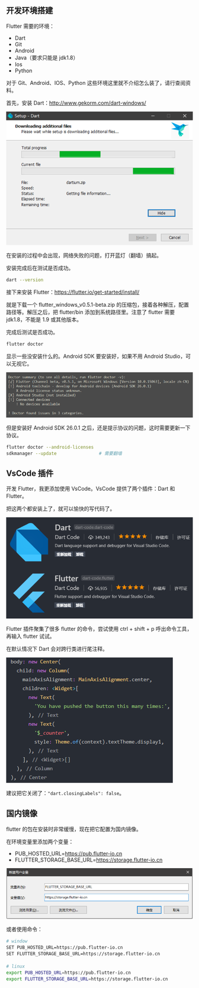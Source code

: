 
## 开发环境搭建
Flutter 需要的环境：
- Dart
- Git
- Android
- Java（要求只能是 jdk1.8）
- Ios
- Python

对于 Git、Android、IOS、Python 这些环境这里就不介绍怎么装了，请行查阅资料。

首先，安装 Dart：http://www.gekorm.com/dart-windows/

![](/../../image/20180626222424.png)

在安装的过程中会出现，网络失败的问题，打开蓝灯（翻墙）搞起。

安装完成后在测试是否成功。

```bash
dart --version
```

接下来安装 Flutter：https://flutter.io/get-started/install/

就是下载一个 flutter_windows_v0.5.1-beta.zip 的压缩包，接着各种解压，配置路径等。解压之后，把 flutter/bin 添加到系统路径里。注意了 flutter 需要 jdk1.8，不能是 1.9 或其他版本。

完成后测试是否成功。

```bash
flutter doctor
```

显示一些没安装什么的。Android SDK 要安装好，如果不用 Android Studio，可以无视它。

![](/../../image/20180626224442.png)

但是安装好 Android SDK 26.0.1 之后，还是提示协议的问题，这时需要更新一下协议。

```bash
flutter doctor --android-licenses
sdkmanager --update                # 需要翻墙
```

## VsCode 插件
开发 Flutter，我更添加使用 VsCode。VsCode 提供了两个插件：Dart 和 Flutter。

把这两个都安装上了，就可以愉快的写代码了。

![](/../../image/20180626224838.png)

Flutter 插件聚集了很多 flutter 的命令，尝试使用 ctrl + shift + p 呼出命令工具，再输入 flutter 试试。

在默认情况下 Dart 会对跨行类进行尾注释。

![](/../../image/20180628162931.png)

建议把它关闭了：`"dart.closingLabels": false`。

## 国内镜像
flutter 的包在安装时非常缓慢，现在把它配置为国内镜像。

在环境变量里添加两个变量：
- PUB_HOSTED_URL=https://pub.flutter-io.cn
- FLUTTER_STORAGE_BASE_URL=https://storage.flutter-io.cn

![](/../../image/20180626230933.png)

或者使用命令：

```bash
# window
SET PUB_HOSTED_URL=https://pub.flutter-io.cn
SET FLUTTER_STORAGE_BASE_URL=https://storage.flutter-io.cn

# linux
export PUB_HOSTED_URL=https://pub.flutter-io.cn
export FLUTTER_STORAGE_BASE_URL=https://storage.flutter-io.cn
```
